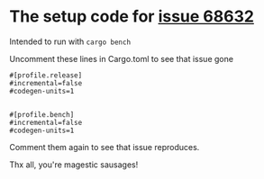 # The setup code for [issue 68632](https://github.com/rust-lang/rust/issues/68632)

Intended to run with `cargo bench`

Uncomment these lines in Cargo.toml to see that issue gone

	#[profile.release]
	#incremental=false
	#codegen-units=1


	#[profile.bench]
	#incremental=false
	#codegen-units=1

Comment them again to see that issue reproduces.

Thx all, you're magestic sausages!
